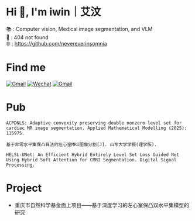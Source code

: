 # Hi 👋, I'm iwin｜艾汶
📚 : Computer vision, Medical image segmentation, and VLM   
💼 : 404 not found  
🌐 : https://github.com/nevereverinsomnia

# Find me
[![Gmail](https://img.shields.io/badge/Gmail-nevereverinsomnia@gmail.com-red?color=red&style=socail&logo=gmail)](mailto:nevereverinsomnia@gmail.com)
[![Wechat](https://img.shields.io/badge/Wechat-NNNevereverinsomnia-EA4335?color=green&style=flat&logo=wechat)]()
[![Gmail](https://img.shields.io/badge/Github-nevereverinsomnia-red?color=white&style=socail&logo=github)](mailto:https://github.com/nevereverinsomnia)

# Pub
```ACPDNLS: Adaptive convexity preserving double nonzero level set for cardiac MR image segmentation. Applied Mathematical Modelling (2025): 115975.```

```基于非零水平集保凸算法的左心室MRI图像分割[J]. 山东大学学报(理学版).```

```HELSL-UNet: An Efficient Hybrid Entirely Level Set Loss Guided Net Using Hybrid Soft Attention for CMRI Segmentation. Digital Signal Processing.```

# Project
- 重庆市自然科学基金面上项目——基于深度学习的左心室保凸双水平集模型的研究

